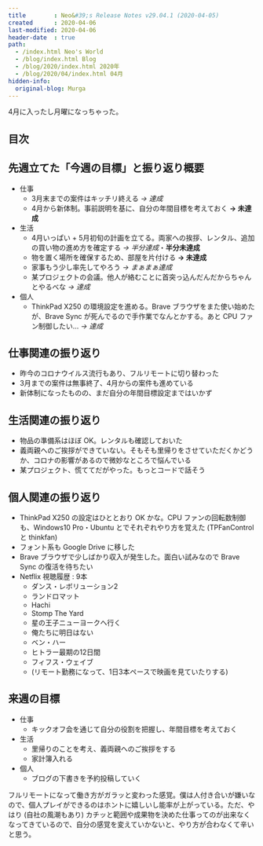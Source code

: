```yaml
---
title        : Neo&#39;s Release Notes v29.04.1 (2020-04-05)
created      : 2020-04-06
last-modified: 2020-04-06
header-date  : true
path:
  - /index.html Neo's World
  - /blog/index.html Blog
  - /blog/2020/index.html 2020年
  - /blog/2020/04/index.html 04月
hidden-info:
  original-blog: Murga
---
```


4月に入ったし月曜になっちゃった。

## 目次

## 先週立てた「今週の目標」と振り返り概要

- 仕事
  - 3月末までの案件はキッチリ終える _→ 達成_
  - 4月から新体制。事前説明を基に、自分の年間目標を考えておく __→ 未達成__
- 生活
  - 4月いっぱい + 5月初旬の計画を立てる。両家への挨拶、レンタル、追加の買い物の進め方を確定する _→ 半分達成_・__半分未達成__
  - 物を置く場所を確保するため、部屋を片付ける __→ 未達成__
  - 家事もう少し率先してやろう _→ まぁまぁ達成_
  - 某プロジェクトの会議。他人が絡むことに首突っ込んだんだからちゃんとやるべな _→ 達成_
- 個人
  - ThinkPad X250 の環境設定を進める。Brave ブラウザをまた使い始めたが、Brave Sync が死んでるので手作業でなんとかする。あと CPU ファン制御したい… _→ 達成_

## 仕事関連の振り返り

- 昨今のコロナウイルス流行もあり、フルリモートに切り替わった
- 3月までの案件は無事終了、4月からの案件も進めている
- 新体制になったものの、まだ自分の年間目標設定まではいかず

## 生活関連の振り返り

- 物品の準備系はほぼ OK。レンタルも確認しておいた
- 義両親へのご挨拶ができていない。そもそも里帰りをさせていただくかどうか、コロナの影響があるので微妙なところで悩んでいる
- 某プロジェクト、慌ててだがやった。もっとコードで話そう

## 個人関連の振り返り

- ThinkPad X250 の設定はひととおり OK かな。CPU ファンの回転数制御も、Windows10 Pro・Ubuntu とでそれぞれやり方を覚えた (TPFanControl と thinkfan)
- フォント系も Google Drive に移した
- Brave ブラウザで少しばかり収入が発生した。面白い試みなので Brave Sync の復活を待ちたい
- Netflix 視聴履歴 : 9本
  - ダンス・レボリューション2
  - ランドロマット
  - Hachi
  - Stomp The Yard
  - 星の王子ニューヨークへ行く
  - 俺たちに明日はない
  - ベン・ハー
  - ヒトラー最期の12日間
  - フィフス・ウェイブ
  - (リモート勤務になって、1日3本ペースで映画を見ていたりする)

## 来週の目標

- 仕事
  - キックオフ会を通じて自分の役割を把握し、年間目標を考えておく
- 生活
  - 里帰りのことを考え、義両親へのご挨拶をする
  - 家計簿入れる
- 個人
  - ブログの下書きを予約投稿していく

フルリモートになって働き方がガラッと変わった感覚。僕は人付き合いが嫌いなので、個人プレイができるのはホントに嬉しいし能率が上がっている。ただ、やはり (自社の風潮もあり) カチッと範囲や成果物を決めた仕事ってのが出来なくなってきているので、自分の感覚を変えていかないと、やり方が合わなくて辛いと思う。
